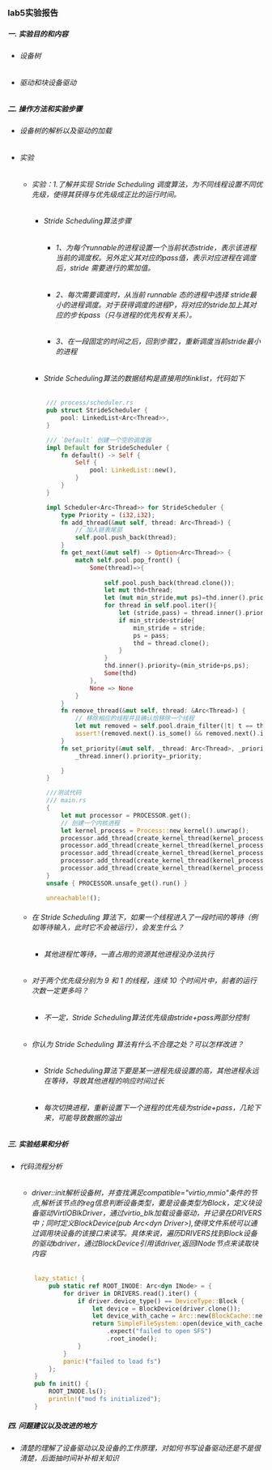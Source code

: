 ### lab5实验报告
 ##### 一. 实验目的和内容
  - ###### 设备树
  - ###### 驱动和块设备驱动
 
 ##### 二. 操作方法和实验步骤
  - ###### 设备树的解析以及驱动的加载
  - ###### 实验
    * ###### 实验：1.了解并实现 Stride Scheduling 调度算法，为不同线程设置不同优先级，使得其获得与优先级成正比的运行时间。
        * ###### Stride Scheduling算法步骤
            + ###### 1、为每个runnable的进程设置一个当前状态stride，表示该进程当前的调度权。另外定义其对应的pass值，表示对应进程在调度后，stride 需要进行的累加值。
            + ###### 2、每次需要调度时，从当前 runnable 态的进程中选择 stride最小的进程调度。对于获得调度的进程P，将对应的stride加上其对应的步长pass（只与进程的优先权有关系）。
            + ###### 3、在一段固定的时间之后，回到步骤2，重新调度当前stride最小的进程
        * ###### Stride Scheduling算法的数据结构是直接用的linklist，代码如下
        ```rust
            /// process/scheduler.rs
            pub struct StrideScheduler {
                pool: LinkedList<Arc<Thread>>,
            }

            /// `Default` 创建一个空的调度器
            impl Default for StrideScheduler {
                fn default() -> Self {
                    Self {
                        pool: LinkedList::new(),
                    }
                }
            }

            impl Scheduler<Arc<Thread>> for StrideScheduler {
                type Priority = (i32,i32);
                fn add_thread(&mut self, thread: Arc<Thread>) {
                    // 加入链表尾部
                    self.pool.push_back(thread);
                }
                fn get_next(&mut self) -> Option<Arc<Thread>> {
                    match self.pool.pop_front() {
                        Some(thread)=>{
                            
                            self.pool.push_back(thread.clone());
                            let mut thd=thread;
                            let (mut min_stride,mut ps)=thd.inner().priority;
                            for thread in self.pool.iter(){
                                let (stride,pass) = thread.inner().priority;
                                if min_stride>stride{
                                    min_stride = stride;
                                    ps = pass;
                                    thd = thread.clone();
                                }
                            }
                            thd.inner().priority=(min_stride+ps,ps);
                            Some(thd)
                        },
                        None => None
                    }
                }
                fn remove_thread(&mut self, thread: &Arc<Thread>) {
                    // 移除相应的线程并且确认恰移除一个线程
                    let mut removed = self.pool.drain_filter(|t| t == thread);
                    assert!(removed.next().is_some() && removed.next().is_none());
                }
                fn set_priority(&mut self, _thread: Arc<Thread>, _priority: (i32,i32)) {
                    _thread.inner().priority=_priority;

                }
            }

            ///测试代码
            /// main.rs
            {
                let mut processor = PROCESSOR.get();
                // 创建一个内核进程
                let kernel_process = Process::new_kernel().unwrap();
                processor.add_thread(create_kernel_thread(kernel_process.clone(),simple as usize,Some(&[1]),(10,2)));//设置(stride,pass)
                processor.add_thread(create_kernel_thread(kernel_process.clone(),simple as usize,Some(&[2]),(1,2)));//设置(stride,pass)
                processor.add_thread(create_kernel_thread(kernel_process.clone(),simple as usize,Some(&[3]),(3,2)));//设置(stride,pass)
                processor.add_thread(create_kernel_thread(kernel_process.clone(),simple as usize,Some(&[4]),(4,2)));//设置(stride,pass)
                processor.add_thread(create_kernel_thread(kernel_process.clone(),simple as usize,Some(&[5]),(1,2)));//设置(stride,pass)
            }
            unsafe { PROCESSOR.unsafe_get().run() }

            unreachable!();           
        ```
    * ###### 在 Stride Scheduling 算法下，如果一个线程进入了一段时间的等待（例如等待输入，此时它不会被运行），会发生什么？
        + ###### 其他进程忙等待，一直占用的资源其他进程没办法执行
    * ###### 对于两个优先级分别为 9 和 1 的线程，连续 10 个时间片中，前者的运行次数一定更多吗？
        + ###### 不一定，Stride Scheduling算法优先级由stride+pass两部分控制
    * ###### 你认为 Stride Scheduling 算法有什么不合理之处？可以怎样改进？
        + ###### Stride Scheduling算法下要是某一进程先级设置的高，其他进程永远在等待，导致其他进程的响应时间过长
        + ###### 每次切换进程，重新设置下一个进程的优先级为stride+pass，几轮下来，可能导致数据的溢出

 ##### 三. 实验结果和分析
  - ###### 代码流程分析 
      * ###### driver::init解析设备树，并查找满足compatible="virtio,mmio"条件的节点,解析该节点的reg信息判断设备类型，要是设备类型为Block，定义块设备驱动VirtIOBlkDriver，通过virtio_blk加载设备驱动，并记录在DRIVERS中；同时定义BlockDevice(pub Arc\<dyn Driver\>),使得文件系统可以通过调用块设备的该接口来读写。具体来说，遍历DRIVERS找到Block设备的驱动bdriver，通过BlockDevice引用该driver,返回INode节点来读取块内容
    ```rust
        lazy_static! {
            pub static ref ROOT_INODE: Arc<dyn INode> = {
                for driver in DRIVERS.read().iter() {
                    if driver.device_type() == DeviceType::Block {
                        let device = BlockDevice(driver.clone());
                        let device_with_cache = Arc::new(BlockCache::new(device, BLOCK_CACHE_CAPACITY));
                        return SimpleFileSystem::open(device_with_cache)
                            .expect("failed to open SFS")
                            .root_inode();
                    }
                }
                panic!("failed to load fs")
            };
        }
        pub fn init() {
            ROOT_INODE.ls();
            println!("mod fs initialized");
        }
    ```    
 ##### 四. 问题建议以及改进的地方
  - ###### 清楚的理解了设备驱动以及设备的工作原理，对如何书写设备驱动还是不是很清楚，后面抽时间补补相关知识
  <!-- - ###### 实验题目前先不做，先刷一遍整体对代码有理解在刷吧 -->

